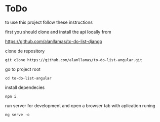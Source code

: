 # ToDo

to use this project follow these instructions

first you should clone and install the api locally  from

https://github.com/alanllamas/to-do-list-django


clone de repository

````
git clone https://github.com/alanllamas/to-do-list-angular.git
`````

go to project root

`````
cd to-do-list-angular
``````

install dependecies 

```
npm i
```

run server for development and open a browser tab with aplication runing

````
ng serve -o
````
